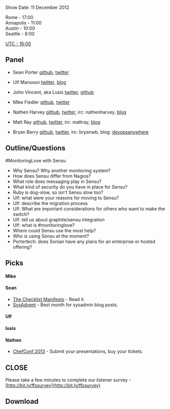 Show Date:  11 December 2012

Rome - 17:00  
Annapolis - 11:00  
Austin - 10:00  
Seattle - 8:00  

[UTC - 16:00](http://www.timeanddate.com/worldclock/meetingdetails.html?year=2012&month=12&day=11&hour=16&min=0&sec=0&p1=215&p2=1928&p3=24&p4=234)


Panel<a name="panel"></a>
-----

* Sean Porter [github](http://github.com/portertech), [twitter](http://twitter.com/portertech)
* Ulf Mansson [twitter](http://twitter.com/ulfmansson), [blog](http://imansson.wordpress.com/)
* John Vincent, aka Lusis [twitter](https://twitter.com/#!/lusis), [github](https://github.com/lusis)
* Mike Fiedler [github](http://github.com/miketheman), [twitter](http://twitter.com/mikefiedler)
* Nathen Harvey [github](http://github.com/nathenharvey), [twitter](http://twitter.com/nathenharvey), irc: nathenharvey, [blog](http://nathenharvey.com)

* Matt Ray [github](http://github.com/mattray), [twitter](http://twitter.com/mattray), irc: mattray, [blog](http://www.leastresistance.net/)
* Bryan Berry [github](http://github.com/bryanwb), [twitter](http://twitter.com/bryanwb), irc: bryanwb, blog: [devopsanywhere](http://devopsanywhere.blogspot.com)


Outline/Questions
-----------------

#MonitoringLove with Sensu

* Why Sensu? Why another monitoring system?
* How does Sensu differ from Nagios?
* What role does messaging play in Sensu?
* What kind of security do you have in place for Sensu?
* Ruby is dog-slow, so isn't Sensu slow too?
* Ulf: what were your reasons for moving to Sensu?
* Ulf: describe the migration process
* Ulf: What are important considerations for others who want to make the switch?
* Ulf: tell us about graphite/sensu integration
* Ulf: what is #monitoringlove?
* Where could Sensu use the most help?
* Who is using Sensu at the moment?
* Portertech: does Sonian have any plans for an enterprise or hosted offering? 

Picks<a name="picks"></a>
-----

#### Mike

#### Sean

* [The Checklist Manifesto](http://gawande.com/the-checklist-manifesto) - Read it.
* [SysAdvent](http://sysadvent.blogspot.ca/) - Best month for sysadmin blog posts.

#### Ulf

#### lusis  

#### Nathen  

* [ChefConf 2013](http://chefconf.opscode.com) - Submit your presentations, buy your tickets.


CLOSE
-----

Please take a few minutes to complete our listener survey - [http://bit.ly/ffssurvey](http://bit.ly/ffssurvey)


Download
--------
